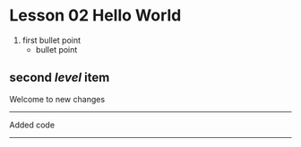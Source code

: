 # Lesson 02 Hello World
1. first bullet point
    * bullet point

## second *level* item

Welcome to new changes
***
Added code
***